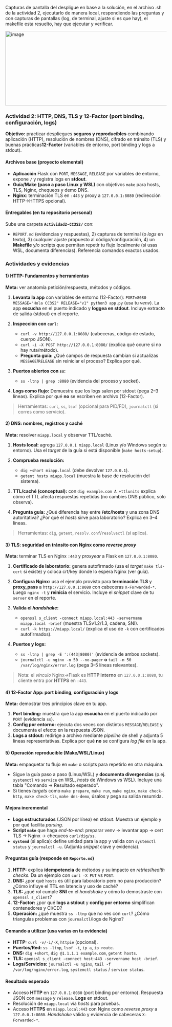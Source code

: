 Capturas de pantalla del despligue en base a la solución, en el archivo .sh de la actividad 2, ejecutarlo de manera local, respondiendo las preguntas y con capturas de pantallas
(log, de terminal, ajuste si es que hay), el makefile esta resuelto, hay que ejecutar y verificar.

<img width="1125" height="232" alt="image" src="https://github.com/user-attachments/assets/18a792ab-3275-4024-a62a-d5f73637e9c6" />

### Actividad 2:  HTTP, DNS, TLS y 12-Factor (port binding, configuración, logs)

**Objetivo:** practicar despliegues **seguros y reproducibles** combinando aplicación (HTTP), resolución de nombres (DNS), cifrado en tránsito (TLS) y buenas prácticas**12-Factor** (variables de entorno, port binding y logs a stdout).

#### Archivos base (proyecto elemental)

* **Aplicación** Flask con `PORT`, `MESSAGE`, `RELEASE` por variables de entorno, expone `/` y registra logs en **stdout**.
* **Guía/Make (paso a paso Linux y WSL)** con objetivos `make` para hosts, TLS, Nginx, chequeos y demo DNS.
* **Nginx**: terminación TLS en `:443` y proxy a `127.0.0.1:8080` (redirección HTTP->HTTPS opcional).

#### Entregables (en tu repositorio personal)

Sube una carpeta **`Actividad2-CC3S2/`** con:

- `REPORT.md` (evidencias y respuestas), 2) capturas de terminal (o *logs* en texto), 3) cualquier ajuste propuesto al código/configuración, 4) un **Makefile** y/o scripts que permitan repetir tu flujo localmente (si usas WSL, documenta diferencias). Referencia comandos exactos usados.


### Actividades y evidencias

#### 1) HTTP: Fundamentos y herramientas

**Meta:** ver anatomía petición/respuesta, métodos y códigos.

1. **Levanta la app** con variables de entorno (12-Factor):
   `PORT=8080 MESSAGE="Hola CC3S2" RELEASE="v1" python3 app.py` (usa tu *venv*). La app **escucha** en el puerto indicado y **loggea en stdout**. Incluye extracto de salida (stdout) en el reporte.
3. **Inspección con `curl`:**

   * `curl -v http://127.0.0.1:8080/` (cabeceras, código de estado, cuerpo JSON).
   * `curl -i -X POST http://127.0.0.1:8080/` (explica qué ocurre si no hay ruta/método).
   * **Pregunta guía:** ¿Qué campos de respuesta cambian si actualizas `MESSAGE`/`RELEASE` sin reiniciar el proceso? Explica por qué.
4. **Puertos abiertos con `ss`:**

   * `ss -ltnp | grep :8080` (evidencia del proceso y socket).
5. **Logs como flujo:** Demuestra que los logs salen por stdout (pega 2–3 líneas). Explica por qué **no** se escriben en archivo (12-Factor).

> Herramientas: `curl`, `ss`, `lsof` (opcional para PID/FD), `journalctl` (si corres como servicio).


#### 2) DNS: nombres, registros y caché

**Meta:** resolver `miapp.local` y observar TTL/caché.

1. **Hosts local:** agrega `127.0.0.1 miapp.local` (Linux y/o Windows según tu entorno). Usa el *target* de la guía si está disponible (`make hosts-setup`).
2. **Comprueba resolución:**

   * `dig +short miapp.local` (debe devolver `127.0.0.1`).
   * `getent hosts miapp.local` (muestra la base de resolución del sistema).
3. **TTL/caché (conceptual):** con `dig example.com A +ttlunits` explica cómo el TTL afecta respuestas repetidas (no cambies DNS público, solo observa).
4. **Pregunta guía:** ¿Qué diferencia hay entre **/etc/hosts** y una zona DNS autoritativa? ¿Por qué el *hosts* sirve para laboratorio? Explica en 3–4 líneas.

> Herramientas: `dig`, `getent`, `resolv.conf`/`resolvectl` (si aplica).


#### 3) TLS: seguridad en tránsito con Nginx como *reverse proxy*

**Meta:** terminar TLS en Nginx `:443` y *proxyear* a Flask en `127.0.0.1:8080`.

1. **Certificado de laboratorio:** genera autofirmado (usa el *target* `make tls-cert` si existe) y coloca crt/key donde lo espera Nginx (ver guía).
2. **Configura Nginx:** usa el ejemplo provisto para **terminación TLS** y **proxy\_pass** a `http://127.0.0.1:8080` con cabeceras `X-Forwarded-*`. Luego `nginx -t` y **reinicia** el servicio.
   Incluye el *snippet* clave de tu `server` en el reporte.
3. **Valida el *handshake*:**

   * `openssl s_client -connect miapp.local:443 -servername miapp.local -brief` (muestra TLSv1.2/1.3, cadena, SNI).
   * `curl -k https://miapp.local/` (explica el uso de `-k` con certificados autofirmados).
5. **Puertos y logs:**

   * `ss -ltnp | grep -E ':(443|8080)'` (evidencia de ambos sockets).
   * `journalctl -u nginx -n 50 --no-pager` **o** `tail -n 50 /var/log/nginx/error.log` (pega 3–5 líneas relevantes).

> Nota: el *vínculo*  Nginx->Flask es **HTTP interno** en `127.0.0.1:8080`, tu cliente entra por **HTTPS** en `:443`.

#### 4) 12-Factor App: port binding, configuración y logs

**Meta:** demostrar tres principios clave en tu app.

1. **Port binding:** muestra que la app **escucha** en el puerto indicado por `PORT` (evidencia `ss`).
2. **Config por entorno:** ejecuta dos veces con distintos `MESSAGE`/`RELEASE` y documenta el efecto en la respuesta JSON.
3. **Logs a stdout:** redirige a archivo mediante *pipeline* de shell y adjunta 5 líneas representativas. Explica por qué **no** se configura *log file* en la app.

#### 5) Operación reproducible (Make/WSL/Linux)

**Meta:** empaquetar tu flujo en `make` o scripts para repetirlo en otra máquina.

* Sigue la guía paso a paso (Linux/WSL) y **documenta divergencias** (p.ej. `systemctl` vs `service` en WSL, *hosts* de Windows vs WSL).
  Incluye una tabla "Comando -> Resultado esperado".
* Si tienes *targets* como `make prepare`, `make run`, `make nginx`, `make check-http`, `make check-tls`, `make dns-demo`, úsalos y pega su salida resumida.

#### Mejora incremental 

* **Logs estructurados** (JSON por línea) en stdout. Muestra un ejemplo y por qué facilita *parsing*.
* **Script `make`** que haga *end-to-end*: preparar venv -> levantar app -> cert TLS -> Nginx -> chequeos `curl/dig/ss`.
* **`systemd`** (si aplica): define unidad para la app y valida con `systemctl status` y `journalctl -u`. (Adjunta *snippet* clave y evidencia).

#### Preguntas guía (responde en `Reporte.md`)

1. **HTTP:** explica **idempotencia** de métodos y su impacto en *retries*/*health checks*. Da un ejemplo con `curl -X PUT` vs `POST`.
2. **DNS:** ¿por qué `hosts` es útil para laboratorio pero no para producción? ¿Cómo influye el **TTL** en latencia y uso de caché?
3. **TLS:** ¿qué rol cumple **SNI** en el *handshake* y cómo lo demostraste con `openssl s_client`?
4. **12-Factor:** ¿por qué **logs a stdout** y **config por entorno** simplifican contenedores y CI/CD?
5. **Operación:** ¿qué muestra `ss -ltnp` que no ves con `curl`? ¿Cómo triangulas problemas con `journalctl`/logs de Nginx?


#### Comando a utilizar (usa varias en tu evidencia)

* **HTTP:** `curl -v/-i/-X`, `httpie` (opcional).
* **Puertos/Red:** `ss -ltnp`, `lsof -i`, `ip a`, `ip route`.
* **DNS:** `dig +short`, `dig @1.1.1.1 example.com`, `getent hosts`.
* **TLS:** `openssl s_client -connect host:443 -servername host -brief`.
* **Logs/Servicios:** `journalctl -u nginx`, `tail -f /var/log/nginx/error.log`, `systemctl status` / `service status`.

#### Resultado esperado

* Acceso **HTTP** en `127.0.0.1:8080` (port binding por entorno). Respuesta JSON con `message` y `release`. **Logs** en stdout.
* Resolución de `miapp.local` vía *hosts* para pruebas.
* Acceso **HTTPS** en `miapp.local:443` con Nginx como *reverse proxy* a `127.0.0.1:8080`. *Handshake* válido y evidencia de cabeceras `X-Forwarded-*`.
